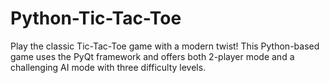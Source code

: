 # Python-Tic-Tac-Toe
Play the classic Tic-Tac-Toe game with a modern twist! This Python-based game uses the PyQt framework and offers both 2-player mode and a challenging AI mode with three difficulty levels.
